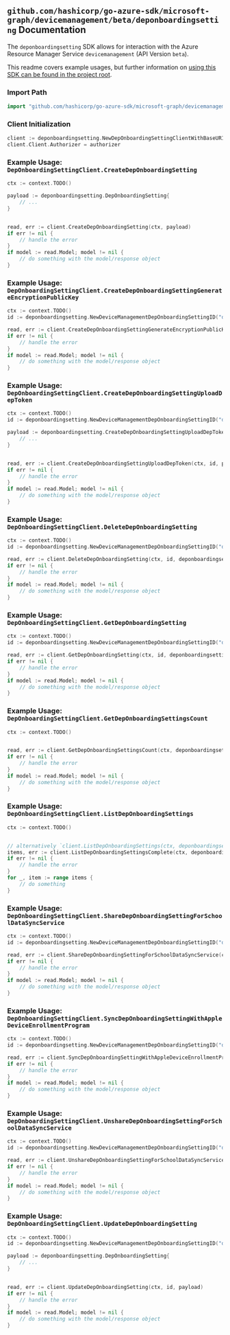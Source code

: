 
## `github.com/hashicorp/go-azure-sdk/microsoft-graph/devicemanagement/beta/deponboardingsetting` Documentation

The `deponboardingsetting` SDK allows for interaction with the Azure Resource Manager Service `devicemanagement` (API Version `beta`).

This readme covers example usages, but further information on [using this SDK can be found in the project root](https://github.com/hashicorp/go-azure-sdk/tree/main/docs).

### Import Path

```go
import "github.com/hashicorp/go-azure-sdk/microsoft-graph/devicemanagement/beta/deponboardingsetting"
```


### Client Initialization

```go
client := deponboardingsetting.NewDepOnboardingSettingClientWithBaseURI("https://management.azure.com")
client.Client.Authorizer = authorizer
```


### Example Usage: `DepOnboardingSettingClient.CreateDepOnboardingSetting`

```go
ctx := context.TODO()

payload := deponboardingsetting.DepOnboardingSetting{
	// ...
}


read, err := client.CreateDepOnboardingSetting(ctx, payload)
if err != nil {
	// handle the error
}
if model := read.Model; model != nil {
	// do something with the model/response object
}
```


### Example Usage: `DepOnboardingSettingClient.CreateDepOnboardingSettingGenerateEncryptionPublicKey`

```go
ctx := context.TODO()
id := deponboardingsetting.NewDeviceManagementDepOnboardingSettingID("depOnboardingSettingIdValue")

read, err := client.CreateDepOnboardingSettingGenerateEncryptionPublicKey(ctx, id)
if err != nil {
	// handle the error
}
if model := read.Model; model != nil {
	// do something with the model/response object
}
```


### Example Usage: `DepOnboardingSettingClient.CreateDepOnboardingSettingUploadDepToken`

```go
ctx := context.TODO()
id := deponboardingsetting.NewDeviceManagementDepOnboardingSettingID("depOnboardingSettingIdValue")

payload := deponboardingsetting.CreateDepOnboardingSettingUploadDepTokenRequest{
	// ...
}


read, err := client.CreateDepOnboardingSettingUploadDepToken(ctx, id, payload)
if err != nil {
	// handle the error
}
if model := read.Model; model != nil {
	// do something with the model/response object
}
```


### Example Usage: `DepOnboardingSettingClient.DeleteDepOnboardingSetting`

```go
ctx := context.TODO()
id := deponboardingsetting.NewDeviceManagementDepOnboardingSettingID("depOnboardingSettingIdValue")

read, err := client.DeleteDepOnboardingSetting(ctx, id, deponboardingsetting.DefaultDeleteDepOnboardingSettingOperationOptions())
if err != nil {
	// handle the error
}
if model := read.Model; model != nil {
	// do something with the model/response object
}
```


### Example Usage: `DepOnboardingSettingClient.GetDepOnboardingSetting`

```go
ctx := context.TODO()
id := deponboardingsetting.NewDeviceManagementDepOnboardingSettingID("depOnboardingSettingIdValue")

read, err := client.GetDepOnboardingSetting(ctx, id, deponboardingsetting.DefaultGetDepOnboardingSettingOperationOptions())
if err != nil {
	// handle the error
}
if model := read.Model; model != nil {
	// do something with the model/response object
}
```


### Example Usage: `DepOnboardingSettingClient.GetDepOnboardingSettingsCount`

```go
ctx := context.TODO()


read, err := client.GetDepOnboardingSettingsCount(ctx, deponboardingsetting.DefaultGetDepOnboardingSettingsCountOperationOptions())
if err != nil {
	// handle the error
}
if model := read.Model; model != nil {
	// do something with the model/response object
}
```


### Example Usage: `DepOnboardingSettingClient.ListDepOnboardingSettings`

```go
ctx := context.TODO()


// alternatively `client.ListDepOnboardingSettings(ctx, deponboardingsetting.DefaultListDepOnboardingSettingsOperationOptions())` can be used to do batched pagination
items, err := client.ListDepOnboardingSettingsComplete(ctx, deponboardingsetting.DefaultListDepOnboardingSettingsOperationOptions())
if err != nil {
	// handle the error
}
for _, item := range items {
	// do something
}
```


### Example Usage: `DepOnboardingSettingClient.ShareDepOnboardingSettingForSchoolDataSyncService`

```go
ctx := context.TODO()
id := deponboardingsetting.NewDeviceManagementDepOnboardingSettingID("depOnboardingSettingIdValue")

read, err := client.ShareDepOnboardingSettingForSchoolDataSyncService(ctx, id)
if err != nil {
	// handle the error
}
if model := read.Model; model != nil {
	// do something with the model/response object
}
```


### Example Usage: `DepOnboardingSettingClient.SyncDepOnboardingSettingWithAppleDeviceEnrollmentProgram`

```go
ctx := context.TODO()
id := deponboardingsetting.NewDeviceManagementDepOnboardingSettingID("depOnboardingSettingIdValue")

read, err := client.SyncDepOnboardingSettingWithAppleDeviceEnrollmentProgram(ctx, id)
if err != nil {
	// handle the error
}
if model := read.Model; model != nil {
	// do something with the model/response object
}
```


### Example Usage: `DepOnboardingSettingClient.UnshareDepOnboardingSettingForSchoolDataSyncService`

```go
ctx := context.TODO()
id := deponboardingsetting.NewDeviceManagementDepOnboardingSettingID("depOnboardingSettingIdValue")

read, err := client.UnshareDepOnboardingSettingForSchoolDataSyncService(ctx, id)
if err != nil {
	// handle the error
}
if model := read.Model; model != nil {
	// do something with the model/response object
}
```


### Example Usage: `DepOnboardingSettingClient.UpdateDepOnboardingSetting`

```go
ctx := context.TODO()
id := deponboardingsetting.NewDeviceManagementDepOnboardingSettingID("depOnboardingSettingIdValue")

payload := deponboardingsetting.DepOnboardingSetting{
	// ...
}


read, err := client.UpdateDepOnboardingSetting(ctx, id, payload)
if err != nil {
	// handle the error
}
if model := read.Model; model != nil {
	// do something with the model/response object
}
```
